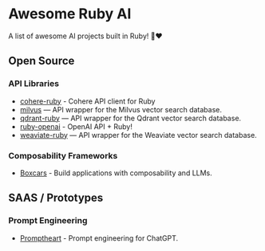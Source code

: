 # Awesome Ruby AI

A list of awesome AI projects built in Ruby! 🤖❤️

## Open Source

### API Libraries

- [cohere-ruby](https://github.com/andreibondarev/cohere-ruby) - Cohere API client for Ruby
- [milvus](https://github.com/andreibondarev/milvus) — API wrapper for the Milvus vector search database.
- [qdrant-ruby](https://github.com/andreibondarev/qdrant-ruby) — API wrapper for the Qdrant vector search database.
- [ruby-openai](https://github.com/alexrudall/ruby-openai) - OpenAI API + Ruby!
- [weaviate-ruby](https://github.com/andreibondarev/weaviate-ruby) — API wrapper for the Weaviate vector search database.

### Composability Frameworks

- [Boxcars](https://github.com/BoxcarsAI/boxcars) - Build applications with composability and LLMs.

## SAAS / Prototypes

### Prompt Engineering

- [Promptheart](https://promptheart.com/) - Prompt engineering for ChatGPT.
